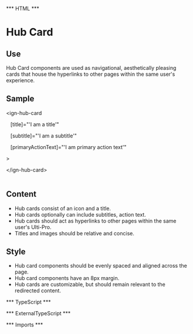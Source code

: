 *** HTML ***

# Hub Card

## Use
Hub Card components are used as navigational, aesthetically pleasing cards that house the hyperlinks to other
    pages within the same user's experience. 

## Sample
<mat-tab-group>
    <mat-tab label="Component Sample">
        <div class="tab-height">
            <ign-hub-card
                    [attr.da]="'I am an attribute'"
                    [title]="'I am a title'"
                    [subtitle]="'I am a subtitle'"
                    [primaryActionText]="'I am primary action text'"
            >
            </ign-hub-card>
        </div></mat-tab>
    <mat-tab label="HTML"><div class="tab-height">
        <table style="width:100%">
            <p> &lt;ign-hub-card</p>
            <p>&nbsp;&nbsp;        [title]="'I am a title'"</p>
            <p>&nbsp;&nbsp;        [subtitle]="'I am a subtitle'"</p>
            <p>&nbsp;&nbsp;        [primaryActionText]="'I am primary action text'"</p>
            <p>&gt;</p>
            <p>&lt;/ign-hub-card&gt;</p>
        </table>
    </div></mat-tab>
</mat-tab-group>

## Content

* Hub cards consist of an icon and a title.
* Hub cards optionally can include subtitles, action text.
* Hub cards should act as hyperlinks to other pages within the same user's Ulti-Pro.
* Titles and images should be relative and concise.

## Style

* Hub card components should be evenly spaced and aligned across the page.
* Hub card components have an 8px margin.
* Hub cards are customizable, but should remain relevant to the redirected content.

*** TypeScript *** 

*** ExternalTypeScript ***

*** Imports ***